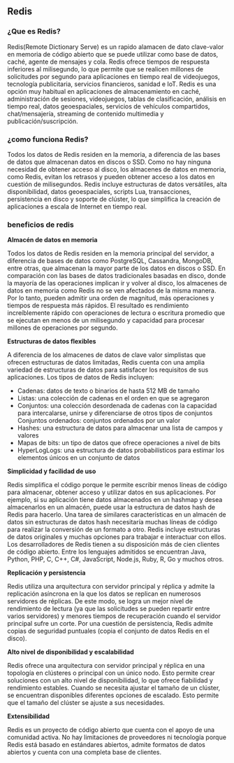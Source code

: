 ## Redis

### ¿Que es Redis?


Redis(Remote Dictionary Serve) es un rapido alamacen de dato clave-valor en memoria de código abierto que se puede utilizar como base de datos, caché, agente de mensajes y cola. Redis ofrece tiempos de respuesta inferiores al milisegundo, lo que permite que se realicen millones de solicitudes por segundo para aplicaciones en tiempo real de videojuegos, tecnología publicitaria, servicios financieros, sanidad e IoT. Redis es una opción muy habitual en aplicaciones de almacenamiento en caché, administración de sesiones, videojuegos, tablas de clasificación, análisis en tiempo real, datos geoespaciales, servicios de vehículos compartidos, chat/mensajería, streaming de contenido multimedia y publicación/suscripción.


### ¿como funciona Redis? 

Todos los datos de Redis residen en la memoria, a diferencia de las bases de datos que almacenan datos en discos o SSD. Como no hay ninguna necesidad de obtener acceso al disco, los almacenes de datos en memoria, como Redis, evitan los retrasos y pueden obtener acceso a los datos en cuestión de milisegundos. Redis incluye estructuras de datos versátiles, alta disponibilidad, datos geoespaciales, scripts Lua, transacciones, persistencia en disco y soporte de clúster, lo que simplifica la creación de aplicaciones a escala de Internet en tiempo real.

### beneficios de redis

**Almacén de datos en memoria**

Todos los datos de Redis residen en la memoria principal del servidor, a diferencia de bases de datos como PostgreSQL, Cassandra, MongoDB, entre otras, que almacenan la mayor parte de los datos en discos o SSD. En comparación con las bases de datos tradicionales basadas en disco, donde la mayoría de las operaciones implican ir y volver al disco, los almacenes de datos en memoria como Redis no se ven afectados de la misma manera. Por lo tanto, pueden admitir una orden de magnitud, más operaciones y tiempos de respuesta más rápidos. El resultado es rendimiento increíblemente rápido con operaciones de lectura o escritura promedio que se ejecutan en menos de un milisegundo y capacidad para procesar millones de operaciones por segundo.


**Estructuras de datos flexibles**
  
A diferencia de los almacenes de datos de clave valor simplistas que ofrecen estructuras de datos limitadas, Redis cuenta con una amplia variedad de estructuras de datos para satisfacer los requisitos de sus aplicaciones. Los tipos de datos de Redis incluyen:

  - Cadenas: datos de texto o binarios de hasta 512 MB de tamaño
  - Listas: una colección de cadenas en el orden en que se agregaron
  - Conjuntos: una colección desordenada de cadenas con la capacidad para intercalarse, unirse y diferenciarse de otros tipos de conjuntos
  Conjuntos ordenados: conjuntos ordenados por un valor
  - Hashes: una estructura de datos para almacenar una lista de campos y valores
  - Mapas de bits: un tipo de datos que ofrece operaciones a nivel de bits
  - HyperLogLogs: una estructura de datos probabilísticos para estimar los elementos únicos en un conjunto de datos
 
 **Simplicidad y facilidad de uso**
  
Redis simplifica el código porque le permite escribir menos líneas de código para almacenar, obtener acceso y utilizar datos en sus aplicaciones. Por ejemplo, si su aplicación tiene datos almacenados en un hashmap y desea almacenarlos en un almacén, puede usar la estructura de datos hash de Redis para hacerlo. Una tarea de similares características en un almacén de datos sin estructuras de datos hash necesitaría muchas líneas de código para realizar la conversión de un formato a otro. Redis incluye estructuras de datos originales y muchas opciones para trabajar e interactuar con ellos. Los desarrolladores de Redis tienen a su disposición más de cien clientes de código abierto. Entre los lenguajes admitidos se encuentran Java, Python, PHP, C, C++, C#, JavaScript, Node.js, Ruby, R, Go y muchos otros.

**Replicación y persistencia**

Redis utiliza una arquitectura con servidor principal y réplica y admite la replicación asíncrona en la que los datos se replican en numerosos servidores de réplicas. De este modo, se logra un mejor nivel de rendimiento de lectura (ya que las solicitudes se pueden repartir entre varios servidores) y menores tiempos de recuperación cuando el servidor principal sufre un corte. Por una cuestión de persistencia, Redis admite copias de seguridad puntuales (copia el conjunto de datos Redis en el disco).

**Alto nivel de disponibilidad y escalabilidad**
  
Redis ofrece una arquitectura con servidor principal y réplica en una topología en clústeres o principal con un único nodo. Esto permite crear soluciones con un alto nivel de disponibilidad, lo que ofrece fiabilidad y rendimiento estables. Cuando se necesita ajustar el tamaño de un clúster, se encuentran disponibles diferentes opciones de escalado. Esto permite que el tamaño del clúster se ajuste a sus necesidades.

**Extensibilidad**

Redis es un proyecto de código abierto que cuenta con el apoyo de una comunidad activa. No hay limitaciones de proveedores ni tecnología porque Redis está basado en estándares abiertos, admite formatos de datos abiertos y cuenta con una completa base de clientes.
